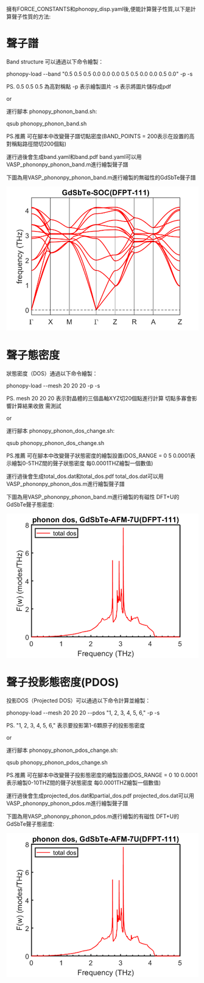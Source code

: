 擁有FORCE_CONSTANTS和phonopy_disp.yaml後,便能計算聲子性質,以下是計算聲子性質的方法:

# 聲子譜

Band structure 可以通過以下命令繪製：

phonopy-load --band "0.5 0.5 0.5  0.0 0.0 0.0  0.5 0.5 0.0  0.0 0.5 0.0" -p -s 

PS. 0.5 0.5 0.5 為高對稱點 -p 表示繪製圖片 -s 表示將圖片儲存成pdf

or

運行腳本 phonopy_phonon_band.sh:

qsub phonopy_phonon_band.sh

PS.推薦 可在腳本中改變聲子譜切點密度(BAND_POINTS = 200表示在設置的高對稱點路徑間切200個點)

運行過後會生成band.yaml和band.pdf band.yaml可以用VASP_phononpy_phonon_band.m進行繪製聲子譜

下圖為用VASP_phononpy_phonon_band.m進行繪製的無磁性的GdSbTe聲子譜

![圖片描述](https://github.com/WeiChiehSu/tutorial_phonon/blob/main/VASP/Post-processing/phonon_band/phonon-band.png)


# 聲子態密度

狀態密度（DOS）通過以下命令繪製：

phonopy-load --mesh 20 20 20 -p -s

PS. mesh 20 20 20 表示對晶體的三個晶軸XYZ切20個點進行計算 切點多寡會影響計算結果收斂 需測試

or

運行腳本 phonopy_phonon_dos_change.sh:

qsub phonopy_phonon_dos_change.sh

PS.推薦 可在腳本中改變聲子狀態密度的繪製設置(DOS_RANGE = 0 5 0.0001表示繪製0-5THZ間的聲子狀態密度 每0.0001THZ繪製一個數值)

運行過後會生成total_dos.dat和total_dos.pdf total_dos.dat可以用VASP_phononpy_phonon_dos.m進行繪製聲子譜

下圖為用VASP_phononpy_phonon_band.m進行繪製的有磁性 DFT+U的GdSbTe聲子態密度:

![圖片描述](https://github.com/WeiChiehSu/tutorial_phonon/blob/main/VASP/Post-processing/DOS/dos_total.png)

# 聲子投影態密度(PDOS)

投影DOS（Projected DOS）可以通過以下命令計算並繪製：

phonopy-load --mesh 20 20 20 --pdos "1, 2, 3, 4, 5, 6," -p -s

PS. "1, 2, 3, 4, 5, 6," 表示要投影第1-6顆原子的投影態密度

or

運行腳本 phonopy_phonon_pdos_change.sh:

qsub phonopy_phonon_pdos_change.sh

PS.推薦 可在腳本中改變聲子投影態密度的繪製設置(DOS_RANGE = 0 10 0.0001表示繪製0-10THZ間的聲子狀態密度 每0.0001THZ繪製一個數值)

運行過後會生成projected_dos.dat和partial_dos.pdf projected_dos.dat可以用VASP_phononpy_phonon_pdos.m進行繪製聲子譜

下圖為用VASP_phononpy_phonon_pdos.m進行繪製的有磁性 DFT+U的GdSbTe聲子態密度:

![圖片描述](https://github.com/WeiChiehSu/tutorial_phonon/blob/main/VASP/Post-processing/DOS/dos_total.png)
